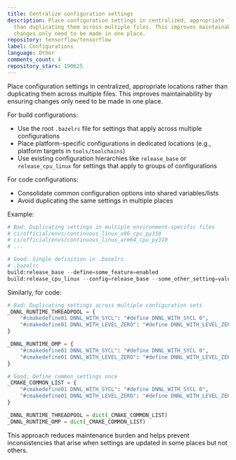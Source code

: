 ```yaml
---
title: Centralize configuration settings
description: Place configuration settings in centralized, appropriate locations rather
  than duplicating them across multiple files. This improves maintainability by ensuring
  changes only need to be made in one place.
repository: tensorflow/tensorflow
label: Configurations
language: Other
comments_count: 4
repository_stars: 190625
---
```


Place configuration settings in centralized, appropriate locations rather than duplicating them across multiple files. This improves maintainability by ensuring changes only need to be made in one place.

For build configurations:
- Use the root `.bazelrc` file for settings that apply across multiple configurations
- Place platform-specific configurations in dedicated locations (e.g., platform targets in `tools/toolchains`)
- Use existing configuration hierarchies like `release_base` or `release_cpu_linux` for settings that apply to groups of configurations

For code configurations:
- Consolidate common configuration options into shared variables/lists
- Avoid duplicating the same settings in multiple places

Example:
```python
# Bad: Duplicating settings in multiple environment-specific files
# ci/official/envs/continuous_linux_x86_cpu_py310
# ci/official/envs/continuous_linux_arm64_cpu_py310
# ...

# Good: Single definition in .bazelrc
# .bazelrc
build:release_base --define=some_feature=enabled
build:release_cpu_linux --config=release_base --some_other_setting=value
```

Similarly, for code:
```python
# Bad: Duplicating settings across multiple configuration sets
_DNNL_RUNTIME_THREADPOOL = {
    "#cmakedefine01 DNNL_WITH_SYCL": "#define DNNL_WITH_SYCL 0",
    "#cmakedefine01 DNNL_WITH_LEVEL_ZERO": "#define DNNL_WITH_LEVEL_ZERO 0",
}

_DNNL_RUNTIME_OMP = {
    "#cmakedefine01 DNNL_WITH_SYCL": "#define DNNL_WITH_SYCL 0",
    "#cmakedefine01 DNNL_WITH_LEVEL_ZERO": "#define DNNL_WITH_LEVEL_ZERO 0",
}

# Good: Define common settings once
_CMAKE_COMMON_LIST = {
    "#cmakedefine01 DNNL_WITH_SYCL": "#define DNNL_WITH_SYCL 0",
    "#cmakedefine01 DNNL_WITH_LEVEL_ZERO": "#define DNNL_WITH_LEVEL_ZERO 0",
}

_DNNL_RUNTIME_THREADPOOL = dict(_CMAKE_COMMON_LIST)
_DNNL_RUNTIME_OMP = dict(_CMAKE_COMMON_LIST)
```

This approach reduces maintenance burden and helps prevent inconsistencies that arise when settings are updated in some places but not others.